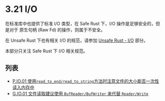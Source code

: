 # 3.21 I/O

在标准库中也提供了标准 I/O 类型，在 Safe Rust 下，I/O 操作是足够安全的，但是对于 原生句柄 (Raw Fd) 的操作，则属于不安全。

在 Unsafe Rust 下也有相关 I/O  的规范，请参加 [Unsafe Rust - I/O](./unsafe_rust/io.md)   部分。

本部分只关注 Safe Rust 下 I/O 相关规范。

## 列表

- [P.IO.01 使用`read_to_end/read_to_string`方法时注意文件的大小能否一次性读入内存中](./io/P.IO.01.md)
- [G.IO.01 文件读取建议使用 `BufReader/BufWriter` 来代替 `Reader/Write`](./io/G.IO.01.md)